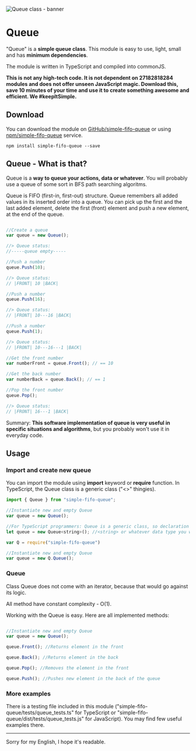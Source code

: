 
![Queue class - banner](images/simple-fifo-queue.png?raw=true "Queue - simple and light queue")

# Queue

"Queue" is a **simple queue class**. This module is easy to use, light, small and has **minimum dependencies**.

The module is written in TypeScript and compiled into commonJS. 

**This is not any high-tech code. It is not dependent on 27182818284 modules and does not offer unseen JavaScript magic. Download this, save 10 minutes of your time and use it to create something awesome and efficient. We #keepItSimple.**

## Download

You can download the module on [GitHub/simple-fifo-queue](https://github.com/drozdik-m/simple-fifo-queue) or using [npm/simple-fifo-queue](https://www.npmjs.com/package/simple-fifo-queue) service.

```
npm install simple-fifo-queue --save
```

## Queue - What is that?

Queue is a **way to queue your actions, data or whatever**. You will probably use a queue of some sort in BFS path searching algoritms. 

Queue is FIFO (first-in, first-out) structure. Queue remembers all added values in its inserted order into a queue. You can pick up the first and the last added element, delete the first (front) element and push a new element, at the end of the queue.

```javascript

//Create a queue
var queue = new Queue();

//> Queue status:
//-----queue empty-----

//Push a number
queue.Push(10);

//> Queue status:
// |FRONT| 10 |BACK|

//Push a number
queue.Push(16);

//> Queue status:
// |FRONT| 10---16 |BACK|

//Push a number
queue.Push(1);

//> Queue status:
// |FRONT| 10---16---1 |BACK|

//Get the front number
var numberFront = queue.Front(); // == 10

//Get the back number
var numberBack = queue.Back(); // == 1

//Pop the front number
queue.Pop();

//> Queue status:
// |FRONT| 16---1 |BACK|


```


Summary: **This software implementation of queue is very useful in specific situations and algorithms**, but you probably won't use it in everyday code. 

## Usage

### Import and create new queue

You can import the module using __import__ keyword or __require__ function. In TypeScript, the Queue class is a generic class ("<>" thingies).

```javascript
import { Queue } from "simple-fifo-queue";

//Instantiate new and empty Queue
var queue = new Queue();

//For TypeScript programmers: Queue is a generic class, so declaration in TypeScript would look like:
let queue = new Queue<string>(); //<string> or whatever data type you want to store and work with

```

```javascript
var Q = require("simple-fifo-queue")

//Instantiate new and empty Queue
var queue = new Q.Queue();

```

### Queue

Class Queue does not come with an iterator, because that would go against its logic. 

All method have constant complexity - O(1).

Working with the Queue is easy. Here are all implemented methods:


```javascript

//Instantiate new and empty Queue
var queue = new Queue();

queue.Front(); //Returns element in the front

queue.Back(); //Returns element in the back

queue.Pop(); //Removes the element in the front

queue.Push(); //Pushes new element in the back of the queue

```

### More examples

There is a testing file included in this module ("simple-fifo-queue/tests/queue_tests.ts" for TypeScript or "simple-fifo-queue/dist/tests/queue_tests.js" for JavaScript). You may find few useful examples there.

___

Sorry for my English, I hope it's readable.